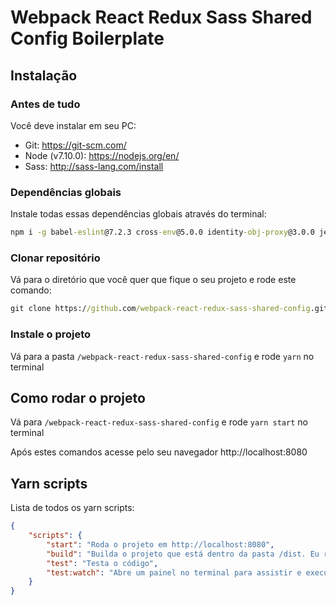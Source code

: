 # Webpack React Redux Sass Shared Config Boilerplate

## Instalação

### Antes de tudo

Você deve instalar em seu PC:

* Git: https://git-scm.com/
* Node (v7.10.0): https://nodejs.org/en/
* Sass: http://sass-lang.com/install

### Dependências globais

Instale todas essas dependências globais através do terminal:

```cmd
npm i -g babel-eslint@7.2.3 cross-env@5.0.0 identity-obj-proxy@3.0.0 jest@20.0.4 semi-standard@0.0.4 webpack@3.5.3 webpack-dev-server@2.7.1 yarn@0.27.5
```

### Clonar repositório

Vá para o diretório que você quer que fique o seu projeto e rode este comando:

```cmd
git clone https://github.com/webpack-react-redux-sass-shared-config.git
```

### Instale o projeto

Vá para a pasta `/webpack-react-redux-sass-shared-config` e rode `yarn` no terminal

## Como rodar o projeto

Vá para `/webpack-react-redux-sass-shared-config` e rode `yarn start` no terminal

Após estes comandos acesse pelo seu navegador http://localhost:8080

## Yarn scripts

Lista de todos os yarn scripts:

```JSON
{
    "scripts": {
        "start": "Roda o projeto em http://localhost:8080",
        "build": "Builda o projeto que está dentro da pasta /dist. Eu recomendo o uso do Python's SimpleHTTPServer",
        "test": "Testa o código",
        "test:watch": "Abre um painel no terminal para assistir e executar os testes"
    }
}

```
